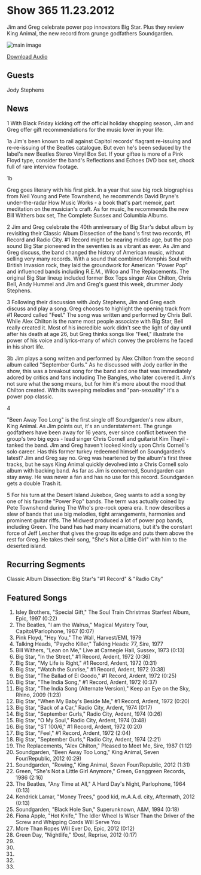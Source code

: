 # Show 365 11.23.2012
Jim and Greg celebrate power pop innovators Big Star. Plus they review King Animal, the new record from grunge godfathers Soundgarden.

![main image](http://www.soundopinions.org/images/2009/bigstar.jpg)

[Download Audio](http://audio.soundopinions.org/streams/2012/11/so_20121123.m3u)

## Guests
Jody Stephens

## News
1 With Black Friday kicking off the official holiday shopping season, Jim and Greg offer gift recommendations for the music lover in your life:

1a Jim's been known to rail against Capitol records' flagrant re-issuing and re-re-issuing of the Beatles catalogue. But even he's been seduced by the label's new Beatles Stereo Vinyl Box Set. If your giftee is more of a Pink Floyd type, consider the band's Reflections and Echoes DVD box set, chock full of rare interview footage. 

1b

Greg goes literary with his first pick. In a year that saw big rock biographies from Neil Young and Pete Townshend, he recommends David Bryne's under-the-radar How Music Works - a book that's part memoir, part meditation on the musician's craft. As for music, he recommends the new Bill Withers box set, The Complete Sussex and Columbia Albums.

2 Jim and Greg celebrate the 40th anniversary of Big Star's debut album by revisiting their Classic Album Dissection of the band's first two records, #1 Record and Radio City. #1 Record might be nearing middle age, but the pop sound Big Star pioneered in the seventies is as vibrant as ever. As Jim and Greg discuss, the band changed the history of American music, without
selling very many records. With a sound that combined Memphis Soul with British Invasion rock, they laid the groundwork for American "Power Pop" and influenced bands including R.E.M., Wilco and The Replacements. The original Big Star lineup included former Box Tops singer Alex Chilton, Chris Bell, Andy Hummel and Jim and Greg's guest this week, drummer Jody Stephens.

3 Following their discussion with Jody Stephens, Jim and Greg each discuss and play a song. Greg chooses to highlight the opening track from #1 Record called "Feel." The song was written and performed by Chris Bell. While Alex Chilton is the name most people associate with Big Star, Bell really created it. Most of his incredible work didn't see the light of day until after his death at age 26, but Greg thinks songs like "Feel," illustrate the power of his voice and lyrics-many of which convey the problems he faced in his short life.

3b Jim plays a song written and performed by Alex Chilton from the second album called "September Gurls." As he discussed with Jody earlier in the show, this was a breakout song for the band and one that was immediately adored by critics and fans including The Bangles, who later covered it. Jim's not sure what the song means, but for him it's more about the mood that Chilton created. With its sweeping melodies and "pan-sexuality" it's a power pop classic.

4

"Been Away Too Long" is the first single off Soundgarden's new album, King Animal. As Jim points out, it's an understatement. The grunge godfathers have been away for 16 years, ever since conflict between the group's two big egos - lead singer Chris Cornell and guitarist Kim Thayil - tanked the band. Jim and Greg haven't looked kindly upon Chris Cornell's solo
career. Has this former turkey redeemed himself on Soundgarden's latest? Jim and Greg say no. Greg was heartened by the album's first three tracks, but he says King Animal quickly devolved into a Chris Cornell solo album with backing band. As far as Jim is concerned, Soundgarden can stay away. He was never a fan and has no use for this record. Soundgarden gets a double Trash it.

5 For his turn at the Desert Island Jukebox, Greg wants to add a song by one of his favorite "Power Pop" bands. The term was actually coined by Pete Townshend during The Who's pre-rock opera era. It now describes a slew of bands that use big melodies, tight arrangements, harmonies and prominent guitar riffs. The Midwest produced a lot of power pop bands, including Green. The band has had many incarnations, but it's the constant force of Jeff Lescher that gives the group its edge and puts them above the rest for Greg. He takes their song, "She's Not a Little Girl" with him to the deserted island.







## Recurring Segments
Classic Album Dissection:
Big Star's "#1 Record" & "Radio City"

## Featured Songs
1. Isley Brothers, "Special Gift," The Soul Train Christmas Starfest Album, Epic, 1997 (0:22)
2. The Beatles, "I am the Walrus," Magical Mystery Tour, Capitol/Parlophone, 1967 (0:07)
3. Pink Floyd, "Hey You," The Wall, Harvest/EMI, 1979 
4. Talking Heads, "Psycho Killer," Talking Heads: 77, Sire, 1977
5. Bill Withers, "Lean on Me," Live at Carnegie Hall, Sussex, 1973 (0:13)
6. Big Star, "In the Street," #1 Record, Ardent, 1972 (0:36)
7. Big Star, "My Life is Right," #1 Record, Ardent, 1972 (0:31)
8. Big Star, "Watch the Sunrise," #1 Record, Ardent, 1972 (0:38)
9. Big Star, "The Ballad of El Goodo," #1 Record, Ardent, 1972 (0:25)
10. Big Star, "The India Song," #1 Record, Ardent, 1972 (0:37)
11. Big Star, "The India Song (Alternate Version)," Keep an Eye on the Sky, Rhino, 2009 (1:23)
12. Big Star, "When My Baby's Beside Me," #1 Record, Ardent, 1972 (0:20)
13. Big Star, "Back of a Car," Radio City, Ardent, 1974 (0:17)
14. Big Star, "September Gurls," Radio City, Ardent, 1974 (0:26)
15. Big Star, "O My Soul," Radio City, Ardent, 1974 (0:48)
16. Big Star, "ST 100/6," #1 Record, Ardent, 1972 (0:20)
17. Big Star, "Feel," #1 Record, Ardent, 1972 (2:04)
18. Big Star, "September Gurls," Radio City, Ardent, 1974 (2:21)
19. The Replacements, "Alex Chilton," Pleased to Meet Me, Sire, 1987 (1:12)
20. Soundgarden, "Been Away Too Long," King Animal, Seven Four/Republic, 2012 (0:29)
21. Soundgarden, "Rowing," King Animal, Seven Four/Republic, 2012 (1:31)
22. Green, "She's Not a Little Girl Anymore," Green, Ganggreen Records, 1986 (2:16)
23. The Beatles, "Any Time at All," A Hard Day's Night, Parlophone, 1964 (0:13)
24. Kendrick Lamar, "Money Trees," good kid, m.A.A.d. city, Aftermath, 2012 (0:13)
25. Soundgarden, "Black Hole Sun," Superunknown, A&M, 1994 (0:18)
26. Fiona Apple, "Hot Knife," The Idler Wheel Is Wiser Than the Driver of the Screw and Whipping Cords Will Serve You
27. More Than Ropes Will Ever Do, Epic, 2012 (0:12)
28. Green Day, "Nightlife," !Dos!, Reprise, 2012 (0:17)
29. 
30. 
31. 
32. 
33. 
